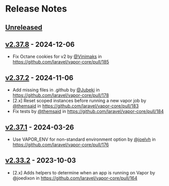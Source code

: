 # Release Notes

## [Unreleased](https://github.com/laravel/vapor-core/compare/v2.37.8...2.0)

## [v2.37.8](https://github.com/laravel/vapor-core/compare/v2.37.2...v2.37.8) - 2024-12-06

* Fix Octane cookies for v2 by [@Vinimaks](https://github.com/Vinimaks) in https://github.com/laravel/vapor-core/pull/185

## [v2.37.2](https://github.com/laravel/vapor-core/compare/v2.37.1...v2.37.2) - 2024-11-06

* Add missing files in .github by [@Jubeki](https://github.com/Jubeki) in https://github.com/laravel/vapor-core/pull/178
* [2.x] Reset scoped instances before running a new vapor job by [@themsaid](https://github.com/themsaid) in https://github.com/laravel/vapor-core/pull/183
* Fix tests by [@themsaid](https://github.com/themsaid) in https://github.com/laravel/vapor-core/pull/184

## [v2.37.1](https://github.com/laravel/vapor-core/compare/v2.33.2...v2.37.1) - 2024-03-26

* Use VAPOR_ENV for non-standard environment option by [@joelvh](https://github.com/joelvh) in https://github.com/laravel/vapor-core/pull/176

## [v2.33.2](https://github.com/laravel/cashier/compare/v2.33.1...v2.33.2) - 2023-10-03

* [2.x] Adds helpers to determine when an app is running on Vapor  by @joedixon in https://github.com/laravel/vapor-core/pull/164
